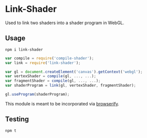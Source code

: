 # Link-Shader
Used to link two shaders into a shader program in WebGL.

## Usage
`npm i link-shader`

```js
var compile = require('compile-shader');
var link = require('link-shader');

var gl = document.createElement('canvas').getContext('webgl');
var vertexShader = compile(gl, ..., ...);
var fragmentShader = compile(gl, ..., ...);
var shaderProgram = link(gl, vertexShader, fragmentShader);

gl.useProgram(shaderProgram);
```

This module is meant to be incorporated via [browserify](http://browserify.org/).

## Testing
`npm t`

